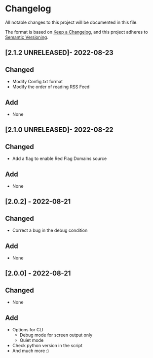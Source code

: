 # Changelog

All notable changes to this project will be documented in this file.

The format is based on [Keep a Changelog](https://keepachangelog.com/en/1.0.0/),
and this project adheres to [Semantic Versioning](https://semver.org/spec/v2.0.0.html).

## [2.1.2 UNRELEASED]- 2022-08-23

## Changed

- Modify Config.txt format 
- Modify the order of reading RSS Feed

## Add

- None 

## [2.1.0 UNRELEASED]- 2022-08-22

## Changed

- Add a flag to enable Red Flag Domains source 

## Add

- None 

## [2.0.2] - 2022-08-21

## Changed

- Correct a bug in the debug condition 

## Add

- None 

## [2.0.0] - 2022-08-21

## Changed

- None 

## Add

- Options for CLI
  - Debug mode for screen output only 
  - Quiet mode
- Check python version in the script
- And much more :)  